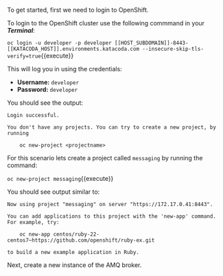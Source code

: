 To get started, first we need to login to OpenShift.

To login to the OpenShift cluster use the following commmand in your **_Terminal_**:

``oc login -u developer -p developer [[HOST_SUBDOMAIN]]-8443-[[KATACODA_HOST]].environments.katacoda.com --insecure-skip-tls-verify=true``{{execute}}

This will log you in using the credentials:

* **Username:** ``developer``
* **Password:** ``developer``

You should see the output:

```
Login successful.

You don't have any projects. You can try to create a new project, by running

    oc new-project <projectname>
```

For this scenario lets create a project called ``messaging`` by running the command:

``oc new-project messaging``{{execute}}

You should see output similar to:

```
Now using project "messaging" on server "https://172.17.0.41:8443".

You can add applications to this project with the 'new-app' command. For example, try:

    oc new-app centos/ruby-22-centos7~https://github.com/openshift/ruby-ex.git

to build a new example application in Ruby.
```

Next, create a new instance of the AMQ broker.